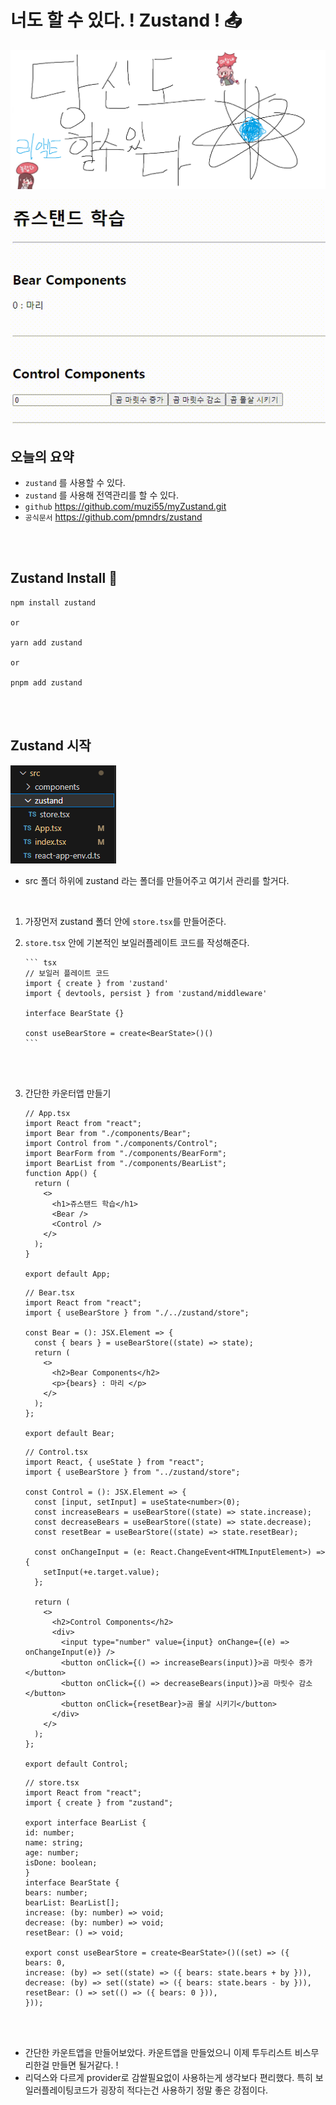 # 너도 할 수 있다. ! Zustand ! :outbox_tray:

![Alt text](../images/canIReactBG/%EB%8B%B9%EC%8B%A0%EB%8F%84%ED%95%A0%EC%88%98%EC%9E%88%EB%8B%A4%EB%A6%AC%EC%95%A1%ED%8A%B8.png)

![Alt text](images/0817/0817.gif)

## 오늘의 요약

- `zustand` 를 사용할 수 있다.
- `zustand` 를 사용해 전역관리를 할 수 있다.
- `github` https://github.com/muzi55/myZustand.git
- `공식문서` https://github.com/pmndrs/zustand

<br/>
<br/>

## Zustand Install :postal_horn:

```tsx
npm install zustand

or

yarn add zustand

or

pnpm add zustand
```

<br/>
<br/>

## Zustand 시작

![Alt text](images/0817/11.PNG)

- src 폴더 하위에 zustand 라는 폴더를 만들어주고 여기서 관리를 할거다.

<br/>

1.  가장먼저 zustand 폴더 안에 `store.tsx`를 만들어준다.

2.  `store.tsx` 안에 기본적인 보일러플레이트 코드를 작성해준다.

        ``` tsx
        // 보일러 플레이트 코드
        import { create } from 'zustand'
        import { devtools, persist } from 'zustand/middleware'

        interface BearState {}

        const useBearStore = create<BearState>()()
        ```

    <br/>
    <br/>

3.  간단한 카운터앱 만들기

    ```tsx
    // App.tsx
    import React from "react";
    import Bear from "./components/Bear";
    import Control from "./components/Control";
    import BearForm from "./components/BearForm";
    import BearList from "./components/BearList";
    function App() {
      return (
        <>
          <h1>쥬스탠드 학습</h1>
          <Bear />
          <Control />
        </>
      );
    }

    export default App;
    ```

    ```tsx
    // Bear.tsx
    import React from "react";
    import { useBearStore } from "./../zustand/store";

    const Bear = (): JSX.Element => {
      const { bears } = useBearStore((state) => state);
      return (
        <>
          <h2>Bear Components</h2>
          <p>{bears} : 마리 </p>
        </>
      );
    };

    export default Bear;
    ```

    ```tsx
    // Control.tsx
    import React, { useState } from "react";
    import { useBearStore } from "../zustand/store";

    const Control = (): JSX.Element => {
      const [input, setInput] = useState<number>(0);
      const increaseBears = useBearStore((state) => state.increase);
      const decreaseBears = useBearStore((state) => state.decrease);
      const resetBear = useBearStore((state) => state.resetBear);

      const onChangeInput = (e: React.ChangeEvent<HTMLInputElement>) => {
        setInput(+e.target.value);
      };

      return (
        <>
          <h2>Control Components</h2>
          <div>
            <input type="number" value={input} onChange={(e) => onChangeInput(e)} />
            <button onClick={() => increaseBears(input)}>곰 마릿수 증가</button>
            <button onClick={() => decreaseBears(input)}>곰 마릿수 감소</button>
            <button onClick={resetBear}>곰 몰살 시키기</button>
          </div>
        </>
      );
    };

    export default Control;
    ```

    ```tsx
    // store.tsx
    import React from "react";
    import { create } from "zustand";

    export interface BearList {
    id: number;
    name: string;
    age: number;
    isDone: boolean;
    }
    interface BearState {
    bears: number;
    bearList: BearList[];
    increase: (by: number) => void;
    decrease: (by: number) => void;
    resetBear: () => void;

    export const useBearStore = create<BearState>()((set) => ({
    bears: 0,
    increase: (by) => set((state) => ({ bears: state.bears + by })),
    decrease: (by) => set((state) => ({ bears: state.bears - by })),
    resetBear: () => set(() => ({ bears: 0 })),
    }));

    ```

<br/>
<br/>

- 간단한 카운트앱을 만들어보았다. 카운트앱을 만들었으니 이제 투두리스트 비스무리한걸 만들면 될거같다. !
- 리덕스와 다르게 provider로 감쌀필요없이 사용하는게 생각보다 편리했다. 특히 보일러플레이팅코드가 굉장히 적다는건 사용하기 정말 좋은 강점이다.
